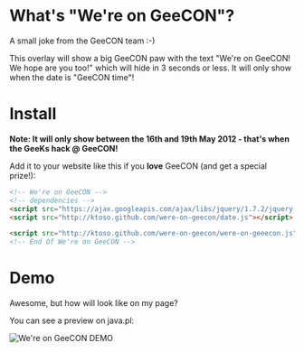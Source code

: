 What's "We're on GeeCON"?
=========================

A small joke from the GeeCON team :-)

This overlay will show a big GeeCON paw with the text "We're on GeeCON! We hope are you too!" which will hide in 3 seconds or less. It will only show when the date is "GeeCON time"!

Install
=======

**Note: It will only show between the 16th and 19th May 2012 - that's when the GeeKs hack @ GeeCON!**

Add it to your website like this if you **love** GeeCON (and get a special prize!):

```html
<!-- We're on GeeCON -->
<!-- dependencies -->
<script src="https://ajax.googleapis.com/ajax/libs/jquery/1.7.2/jquery.min.js"></script>
<script src="http://ktoso.github.com/were-on-geecon/date.js"></script>

<script src="http://ktoso.github.com/were-on-geecon/were-on-geeecon.js"></script>
<!-- End Of We're on GeeCON -->
```

Demo
====
Awesome, but how will look like on my page?

You can see a preview on java.pl:


![We're on GeeCON DEMO](http://ktoso.github.com/were-on-geecon/demo.png)